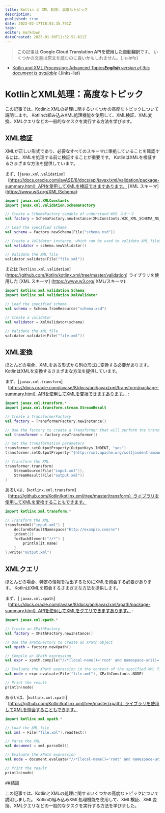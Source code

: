 ```yaml
---
title: Kotlin と XML 処理: 高度なトピック
description: 
published: true
date: 2023-02-17T18:03:35.791Z
tags: 
editor: markdown
dateCreated: 2023-01-30T11:32:52.611Z
---
```


> この記事は **Google Cloud Translation APIを使用した自動翻訳**です。
いくつかの文書は原文を読むのに良いかもしれません。{.is-info}
- [Kotlin and XML Processing: Advanced Topics***English** version of this document is available*](/en/Knowledge-base/Kotlin/kotlin-and-xml-processing-advanced-topics)
{.links-list}


# KotlinとXML処理：高度なトピック

この記事では、KotlinとXMLの処理に関するいくつかの高度なトピックについて説明します。 Kotlinの組み込みXML処理機能を使用して、XML検証、XML変換、XMLクエリなどの一般的なタスクを実行する方法を学びます。

## XML検証

XMLが正しい形式であり、必要なすべてのスキーマに準拠していることを確認するには、XMLを処理する前に検証することが重要です。 KotlinはXMLを検証するさまざまな方法を提供しています。

まず、[`javax.xml.validation`]（https://docs.oracle.com/javASE/8/docs/api/javax/xml/validation/package-summary.html）APIを使用してXMLを検証できますあります。 [XML スキーマ] (https://www.w3.org/XML/Schema):

```kotlin
import javax.xml.XMLConstants
import javax.xml.validation.SchemaFactory

// Create a SchemaFactory capable of understand WXS スキーマ
val factory = SchemaFactory.newInstance(XMLConstants.W3C_XML_SCHEMA_NS_URI)

// Load the specified schema
val schema = factory.newSchema(File("schema.xsd"))

// Create a Validator instance, which can be used to validate XML files
val validator = schema.newValidator()

// Validate the XML file
validator.validate(File("file.xml"))
```

または [`kotlinx.xml.validation`] (https://github.com/Kotlin/kotlinx.xml/tree/master/validation) ライブラリを使用した [XML スキーマ] (https://www.w3.org/ XML/スキーマ):

```kotlin
import kotlinx.xml.validation.Schema
import kotlinx.xml.validation.XmlValidator

// Load the specified schema
val schema = Schema.fromResource("schema.xsd")

// Create a validator
val validator = XmlValidator(schema)

// Validate the XML file
validator.validate(File("file.xml"))
```

## XML変換

ほとんどの場合、XMLをある形式から別の形式に変換する必要があります。 KotlinはXMLを変換するさまざまな方法を提供しています。

まず、[`javax.xml.transform`]（https://docs.oracle.com/javase/8/docs/api/javax/xml/transform/package-summary.html）APIを使用してXMLを変換できますあります。 :

```kotlin
import javax.xml.transform.*
import javax.xml.transform.stream.StreamResult

// Create a TransformerFactory
val factory = TransformerFactory.newInstance()

// Use the factory to create a Transformer that will perform the transformation
val transformer = factory.newTransformer()

// Set the transformation parameters
transformer.setOutputProperty(OutputKeys.INDENT, "yes")
transformer.setOutputProperty("{http://xml.apache.org/xslt}indent-amount", "2")

// Transform the XML
transformer.transform(
    StreamSource(File("input.xml")),
    StreamResult(File("output.xml"))
)
```

あるいは、[`kotlinx.xml.transform`]（https://github.com/Kotlin/kotlinx.xml/tree/master/transform）ライブラリを使用してXMLを変換することもできます。

```kotlin
import kotlinx.xml.transform.*

// Transform the XML
transformXml("input.xml") {
    declareDefaultNamespace("http://example.com/ns")
    indent(2)
    forEachElement("//*") {
        println(it.name)
    }
}.write("output.xml")
```

## XMLクエリ

ほとんどの場合、特定の情報を抽出するためにXMLを照会する必要があります。 KotlinはXMLを照会するさまざまな方法を提供します。

まず、[ `javax.xml.xpath`]（https://docs.oracle.com/javase/8/docs/api/javax/xml/xpath/package-summary.html）APIを使用してXMLをクエリできますあります。 :

```kotlin
import javax.xml.xpath.*

// Create an XPathFactory
val factory = XPathFactory.newInstance()

// Use the XPathFactory to create an XPath object
val xpath = factory.newXpath()

// Compile an XPath expression
val expr = xpath.compile("//*[local-name()='root' and namespace-uri()='http://example.com/ns']")

// Evaluate the XPath expression in the context of the specified XML file
val node = expr.evaluate(File("file.xml"), XPathConstants.NODE)

// Print the result
println(node)
```

あるいは、[`kotlinx.xml.xpath`]（https://github.com/Kotlin/kotlinx.xml/tree/master/xpath）ライブラリを使用してXMLを照会することもできます。

```kotlin
import kotlinx.xml.xpath.*

// Load the XML file
val xml = File("file.xml").readText()

// Parse the XML
val document = xml.parseXml()

// Evaluate the XPath expression
val node = document.evaluate("//*[local-name()='root' and namespace-uri()='http://example.com/ns']")

// Print the result
println(node)
```

##結論

この記事では、KotlinとXMLの処理に関するいくつかの高度なトピックについて説明しました。 Kotlinの組み込みXML処理機能を使用して、XML検証、XML変換、XMLクエリなどの一般的なタスクを実行する方法を学びました。